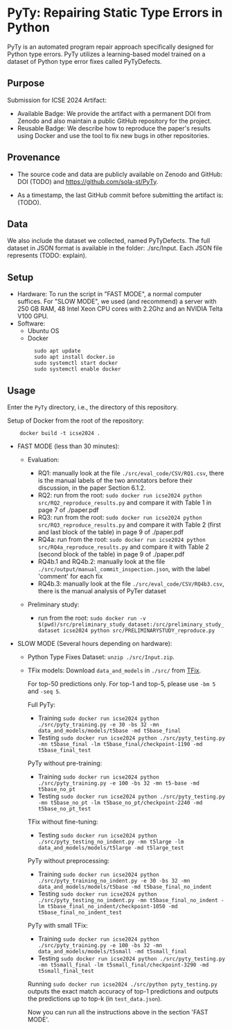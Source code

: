 # PyTy: Repairing Static Type Errors in Python
PyTy is an automated program repair approach specifically designed for Python type errors. PyTy utilizes a learning-based model trained on a dataset of Python type error fixes called PyTyDefects.

## Purpose
Submission for ICSE 2024 Artifact:
- Available Badge: We provide the artifact with a permanent DOI from Zenodo and also maintain a public GitHub repository for the project.
- Reusable Badge: We describe how to reproduce the paper's results using Docker and use the tool to fix new bugs in other repositories.

## Provenance
- The source code and data are publicly available on Zenodo and GitHub: DOI (TODO) and https://github.com/sola-st/PyTy.

- As a timestamp, the last GitHub commit before submitting the artifact is: (TODO).

## Data
We also include the dataset we collected, named PyTyDefects. The full dataset in JSON format is available in the folder: ./src/Input. Each JSON file represents (TODO: explain).

## Setup
- Hardware: To run the script in "FAST MODE", a normal computer suffices. For "SLOW MODE", we used (and recommend) a server with 250 GB RAM, 48 Intel Xeon CPU cores with 2.2Ghz and an NVIDIA Telta V100 GPU.
- Software: 
  - Ubuntu OS 
  - Docker
    ```
      sudo apt update
      sudo apt install docker.io
      sudo systemctl start docker
      sudo systemctl enable docker
    ```

## Usage
Enter the `PyTy` directory, i.e., the directory of this repository.
 
Setup of Docker from the root of the repository:
  ```
      docker build -t icse2024 .
  ```

- FAST MODE (less than 30 minutes):

  - Evaluation:
    - RQ1: manually look at the file `./src/eval_code/CSV/RQ1.csv`, there is the manual labels of the two annotators before their discussion, in the paper Section 6.1.2.
    - RQ2: run from the root: `sudo docker run icse2024 python src/RQ2_reproduce_results.py` and compare it with Table 1 in page 7 of ./paper.pdf
    - RQ3: run from the root: `sudo docker run icse2024 python src/RQ3_reproduce_results.py` and compare it with Table 2 (first and last block of the table) in page 9 of ./paper.pdf
    - RQ4a: run from the root: `sudo docker run icse2024 python src/RQ4a_reproduce_results.py` and compare it with Table 2 (second block of the table) in page 9 of ./paper.pdf
    - RQ4b.1 and RQ4b.2: manually look at the file `./src/output/manual_commit_inspection.json`, with the label 'comment' for each fix
    - RQ4b.3: manually look at the file `./src/eval_code/CSV/RQ4b3.csv`, there is the manual analysis of PyTer dataset

  
  - Preliminary study:
    - run from the root: `sudo docker run -v $(pwd)/src/preliminary_study_dataset:/src/preliminary_study_dataset icse2024 python src/PRELIMINARYSTUDY_reproduce.py`


- SLOW MODE (Several hours depending on hardware):
  - Python Type Fixes Dataset: `unzip ./src/Input.zip`.
  - TFix models: Download `data_and_models` in `./src/` from [TFix](https://github.com/eth-sri/TFix).

    For top-50 predictions only. For top-1 and top-5, please use `-bm 5` and `-seq 5`.

    Full PyTy:
    - Training
      `sudo docker run icse2024 python ./src/pyty_training.py -e 30 -bs 32 -mn data_and_models/models/t5base -md t5base_final`
    - Testing
      `sudo docker run icse2024 python ./src/pyty_testing.py -mn t5base_final -lm t5base_final/checkpoint-1190 -md t5base_final_test`

    PyTy without pre-training:
    - Training
    `sudo docker run icse2024 python ./src/pyty_training.py -e 100 -bs 32 -mn t5-base -md t5base_no_pt`
    - Testing
    `sudo docker run icse2024 python ./src/pyty_testing.py -mn t5base_no_pt -lm t5base_no_pt/checkpoint-2240 -md t5base_no_pt_test`

    TFix without fine-tuning:
    - Testing
    `sudo docker run icse2024 python ./src/pyty_testing_no_indent.py -mn t5large -lm data_and_models/models/t5large -md t5large_test`

    PyTy without preprocessing:
    - Training
    `sudo docker run icse2024 python ./src/pyty_training_no_indent.py -e 30 -bs 32 -mn data_and_models/models/t5base -md t5base_final_no_indent`
    - Testing
    `sudo docker run icse2024 python ./src/pyty_testing_no_indent.py -mn t5base_final_no_indent -lm t5base_final_no_indent/checkpoint-1050 -md t5base_final_no_indent_test`

    PyTy with small TFix:
    - Training
    `sudo docker run icse2024 python ./src/pyty_training.py -e 100 -bs 32 -mn data_and_models/models/t5small -md t5small_final`
    - Testing
    `sudo docker run icse2024 python ./src/pyty_testing.py -mn t5small_final -lm t5small_final/checkpoint-3290 -md t5small_final_test`

    Running `sudo docker run icse2024 ./src/python pyty_testing.py` outputs the exact match accuracy of top-1 predictions and outputs the predictions up to top-k (in `test_data.json`).

    Now you can run all the instructions above in the section 'FAST MODE'.
